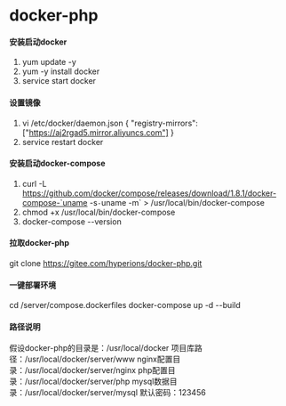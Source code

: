 # docker-php

#### 安装启动docker
1. yum update -y
2. yum -y install docker
3. service start docker

#### 设置镜像
1. vi /etc/docker/daemon.json
{
  "registry-mirrors": ["https://aj2rgad5.mirror.aliyuncs.com"]
}
2. service restart docker

#### 安装启动docker-compose
1. curl -L https://github.com/docker/compose/releases/download/1.8.1/docker-compose-`uname -s`-`uname -m` > /usr/local/bin/docker-compose
2. chmod +x /usr/local/bin/docker-compose
3. docker-compose --version

#### 拉取docker-php
git clone https://gitee.com/hyperions/docker-php.git

#### 一键部署环境
cd /server/compose.dockerfiles
docker-compose up -d --build

#### 路径说明
假设docker-php的目录是：/usr/local/docker
项目库路径：/usr/local/docker/server/www
nginx配置目录：/usr/local/docker/server/nginx
php配置目录：/usr/local/docker/server/php
mysql数据目录：/usr/local/docker/server/mysql    默认密码：123456
